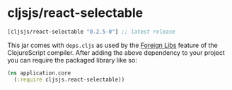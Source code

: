# cljsjs/react-selectable

[](dependency)
```clojure
[cljsjs/react-selectable "0.2.5-0"] ;; latest release
```
[](/dependency)

This jar comes with `deps.cljs` as used by the [Foreign Libs][flibs] feature
of the ClojureScript compiler. After adding the above dependency to your project
you can require the packaged library like so:

```clojure
(ns application.core
  (:require cljsjs.react-selectable))
```

[flibs]: https://clojurescript.org/reference/packaging-foreign-deps
